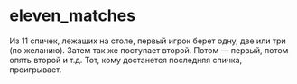 # eleven_matches
Из 11 спичек, лежащих на столе, первый игрок берет одну, две или три (по желанию). 
Затем так же поступает второй. Потом — первый, потом опять второй и т.д.
Тот, кому достанется последняя спичка, проигрывает.
